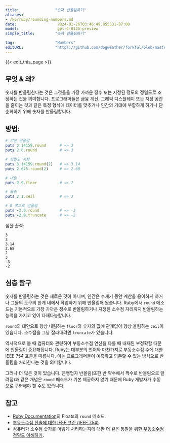 ```yaml
---
title:                "숫자 반올림하기"
aliases:
- /ko/ruby/rounding-numbers.md
date:                  2024-01-26T03:46:49.855331-07:00
model:                 gpt-4-0125-preview
simple_title:         "숫자 반올림하기"

tag:                  "Numbers"
editURL:              "https://github.com/dogweather/forkful/blob/master/content/ko/ruby/rounding-numbers.md"
---
```


{{< edit_this_page >}}

## 무엇 & 왜?
숫자를 반올림한다는 것은 그것들을 가장 가까운 정수 또는 지정된 정도의 정밀도로 조정하는 것을 의미합니다. 프로그래머들은 금융 계산, 그래픽 디스플레이 또는 저장 공간을 줄이는 것과 같은 특정 형식에 데이터를 맞추거나 인간의 기대에 부합하게 하거나 단순화하기 위해 숫자를 반올림합니다.

## 방법:

```Ruby
# 기본 반올림
puts 3.14159.round      # => 3
puts 2.6.round          # => 3

# 정밀도 지정
puts 3.14159.round(2)   # => 3.14
puts 2.675.round(2)     # => 2.68

# 내림
puts 2.9.floor          # => 2

# 올림
puts 2.1.ceil           # => 3

# 0 쪽으로 반올림
puts -2.9.round         # => -3
puts -2.9.truncate      # => -2
```

샘플 출력:
```
3
3
3.14
2.68
2
3
-3
-2
```

## 심층 탐구
숫자를 반올림하는 것은 새로운 것이 아니며, 인간은 수세기 동안 계산을 용이하게 하거나 그들의 도구의 한계 내에서 작업하기 위해 반올림해 왔습니다. Ruby에서 `round` 메소드는 기본적으로 가장 가까운 정수로 반올림하거나 지정된 소수점 자리까지 반올림하는 능력을 가지고 있어 다재다능합니다.

`round`의 대안으로 항상 내림하는 `floor`와 숫자의 값에 관계없이 항상 올림하는 `ceil`이 있습니다. 소수점을 그냥 잘라내려면 `truncate`가 있습니다.

역사적으로 볼 때 컴퓨터와 관련하여 부동소수점 연산을 다룰 때 내재된 부정확함 때문에 반올림이 중요해집니다. Ruby는 대부분의 언어와 마찬가지로 부동소수점 수에 대한 IEEE 754 표준을 따릅니다. 이는 프로그래머들이 예측하고 의존할 수 있는 방식으로 반올림을 처리한다는 것을 의미합니다.

그러나 더 많은 것이 있습니다. 은행업자 반올림(또한 반 약수에서 짝수로 반올림으로 알려짐)과 같은 개념은 `round` 메소드가 기본 제공하지 않기 때문에 Ruby 개발자가 수동으로 구현해야 할 수도 있습니다.

## 참고
- [Ruby Documentation](https://ruby-doc.org/core-3.0.0/Float.html#method-i-round)의 Floats의 `round` 메소드.
- [부동소수점 산술에 대한 IEEE 표준 (IEEE 754)](https://ieeexplore.ieee.org/document/4610935).
- 컴퓨터가 소수점 숫자를 어떻게 처리하는지에 대한 더 깊은 통찰을 위한 [부동소수점 정밀도 이해하기](https://floating-point-gui.de/).
